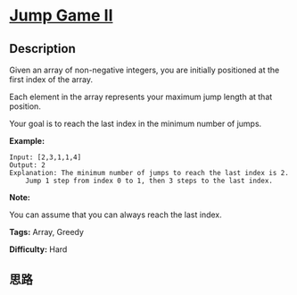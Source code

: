 # [Jump Game II][title]

## Description

Given an array of non-negative integers, you are initially positioned at the
first index of the array.

Each element in the array represents your maximum jump length at that
position.

Your goal is to reach the last index in the minimum number of jumps.

**Example:**
            Input: [2,3,1,1,4]    Output: 2    Explanation: The minimum number of jumps to reach the last index is 2.        Jump 1 step from index 0 to 1, then 3 steps to the last index.

**Note:**

You can assume that you can always reach the last index.


**Tags:** Array, Greedy

**Difficulty:** Hard

## 思路

[title]: https://leetcode.com/problems/jump-game-ii

